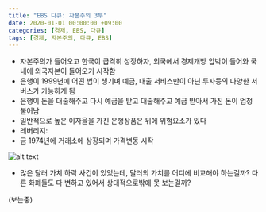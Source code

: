 ```yaml
---
title: "EBS 다큐: 자본주의 3부"
date: 2020-01-01 00:00:00 +09:00
categories: [경제, EBS, 다큐]
tags: [경제, 자본주의, 다큐, EBS]
---
```


- 자본주의가 들어오고 한국이 급격히 성장하자, 외국에서 경제개방 압박이 들어와 국내에 외국자본이 들어오기 시작함
- 은행이 1999년에 어떤 법이 생기며 예금, 대출 서비스만이 아닌 투자등의 다양한 서버스가 가능하게 됨
- 은행이 돈을 대출해주고 다시 예금을 받고 대출해주고 예금 받아서 가진 돈이 엄청 불어남
- 일반적으로 높은 이자율을 가진 은행상품은 뒤에 위험요소가 있다
- 레버리지: 
- 금 1974년에 거래소에 상장되며 가격변동 시작

![alt text](image.png)
- 많은 달러 가치 하락 사건이 있었는데, 달러의 가치를 어디에 비교해야 하는걸까? 다른 화폐들도 다 변하고 있어서 상대적으로밖에 못 보는걸까?

(보는중)